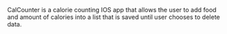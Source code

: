 CalCounter is a calorie counting IOS app that allows the user to add food and amount of calories into a list that is saved 
until user chooses to delete data. 
